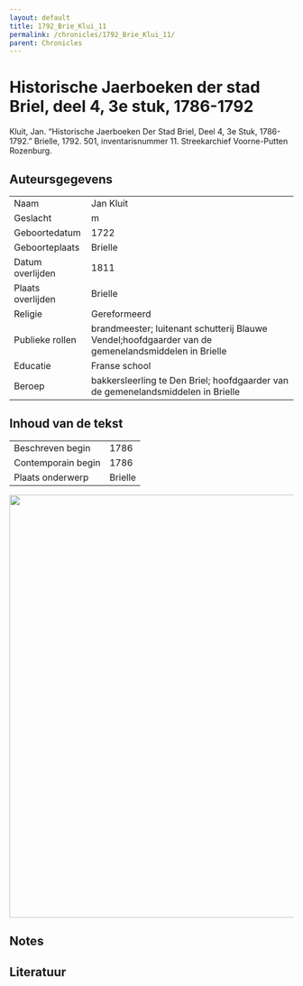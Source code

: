 ```yaml
---
layout: default
title: 1792_Brie_Klui_11
permalink: /chronicles/1792_Brie_Klui_11/
parent: Chronicles
--- 
```



# Historische Jaerboeken der stad Briel, deel 4, 3e stuk, 1786-1792 

Kluit, Jan. “Historische Jaerboeken Der Stad Briel, Deel 4, 3e Stuk, 1786-1792.” Brielle, 1792. 501, inventarisnummer 11. Streekarchief Voorne-Putten Rozenburg. 

## Auteursgegevens 

| | | 
| --------------- | --------------- | 
| Naam | Jan Kluit | 
| Geslacht | m | 
| Geboortedatum | 1722 | 
| Geboorteplaats | Brielle | 
| Datum overlijden | 1811 | 
| Plaats overlijden | Brielle | 
| Religie | Gereformeerd | 
| Publieke rollen | brandmeester; luitenant schutterij Blauwe Vendel;hoofdgaarder van de gemenelandsmiddelen in Brielle | 
| Educatie | Franse school | 
| Beroep | bakkersleerling te Den Briel; hoofdgaarder van de gemenelandsmiddelen in Brielle | 

## Inhoud van de tekst 

| | | 
| --------------- | --------------- | 
| Beschreven begin | 1786 | 
| Contemporain begin | 1786 | 
| Plaats onderwerp | Brielle | 

[<img src="..\..\barplots_chronicles\1792_Brie_Klui_11.jpg" width="750"/>](..\..\barplots_chronicles\1792_Brie_Klui_11.jpg) 

## Notes 

## Literatuur 


